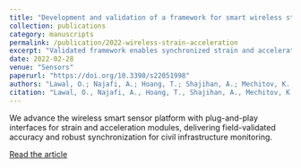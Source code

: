 ```yaml
---
title: "Development and validation of a framework for smart wireless strain and acceleration sensing"
collection: publications
category: manuscripts
permalink: /publication/2022-wireless-strain-acceleration
excerpt: "Validated framework enables synchronized strain and acceleration sensing with wireless smart nodes."
date: 2022-02-28
venue: "Sensors"
paperurl: "https://doi.org/10.3390/s22051998"
authors: "Lawal, O.; Najafi, A.; Hoang, T.; Shajihan, A.; Mechitov, K.; Spencer Jr, B. F."
citation: "Lawal, O., Najafi, A., Hoang, T., Shajihan, A., Mechitov, K., & Spencer Jr, B. F. (2022). Development and validation of a framework for smart wireless strain and acceleration sensing. Sensors, 22(5), 1998."
---
```

We advance the wireless smart sensor platform with plug-and-play interfaces for strain and acceleration modules, delivering field-validated accuracy and robust synchronization for civil infrastructure monitoring.

[Read the article](https://doi.org/10.3390/s22051998)

